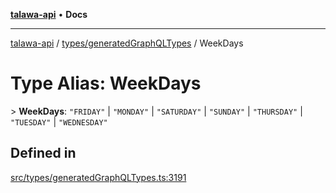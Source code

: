[**talawa-api**](../../../README.md) • **Docs**

***

[talawa-api](../../../modules.md) / [types/generatedGraphQLTypes](../README.md) / WeekDays

# Type Alias: WeekDays

\> **WeekDays**: `"FRIDAY"` \| `"MONDAY"` \| `"SATURDAY"` \| `"SUNDAY"` \| `"THURSDAY"` \| `"TUESDAY"` \| `"WEDNESDAY"`

## Defined in

[src/types/generatedGraphQLTypes.ts:3191](https://github.com/PalisadoesFoundation/talawa-api/blob/5e38dbf44e47f2fc703410fad29ab5c8f7f26c77/src/types/generatedGraphQLTypes.ts#L3191)
